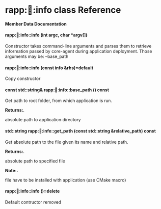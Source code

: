 rapp::robot::info class Reference
=================================

#### Member Data Documentation

#### rapp::robot::info::info (int argc, char \*argv\[\])

Constructor takes command-line arguments and parses them to retrieve information passed by core-agent during application deployment. Those arguments may be: –base\_path

#### rapp::robot::info::info (const info &rhs)=default

Copy constructor

#### const std::string& rapp::robot::info::base\_path () const

Get path to root folder, from which application is run.

**Returns:.**

absolute path to application directory

#### std::string rapp::robot::info::get\_path (const std::string &relative\_path) const

Get absolute path to the file given its name and relative path.

**Returns:.**

absolute path to specified file

**Note:.**

file have to be installed with application (use CMake macro)

#### rapp::robot::info::info ()=delete

Default contructor removed
